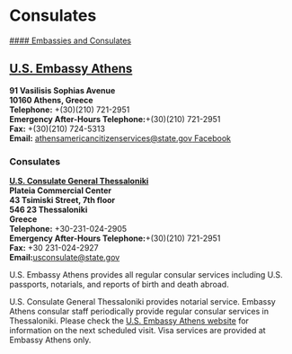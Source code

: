 # Consulates

[#### Embassies and Consulates](javascript:void(0); "Embassies and Consulates")

## [U.S. Embassy Athens](https://gr.usembassy.gov/embassy-consulate/athens/)

**91 Vasilisis Sophias Avenue  
10160 Athens, Greece  
Telephone:** +(30)(210) 721-2951  
**Emergency After-Hours Telephone:**+(30)(210) 721-2951  
**Fax:** +(30)(210) 724-5313  
**Email:** [athensamericancitizenservices@state.gov Facebook](https://www.facebook.com/USEmbassyAthens/)

### Consulates

**[U.S. Consulate General Thessaloniki](https://gr.usembassy.gov/embassy-consulate/thessaloniki/)  
Plateia Commercial Center  
43 Tsimiski Street, 7th floor  
546 23 Thessaloniki  
Greece  
Telephone:** +30-231-024-2905  
**Emergency After-Hours Telephone:**+(30)(210) 721-2951  
**Fax:** +30 231-024-2927  
**Email:**[usconsulate@state.gov](mailto:usconsulate@state.gov)  
  
U.S. Embassy Athens provides all regular consular services including U.S. passports, notarials, and reports of birth and death abroad.

U.S. Consulate General Thessaloniki provides notarial service. Embassy Athens consular staff periodically provide regular consular services in Thessaloniki. Please check the [U.S. Embassy Athens website](https://gr.usembassy.gov/category/messages-for-us-citizens/) for information on the next scheduled visit. Visa services are provided at Embassy Athens only.